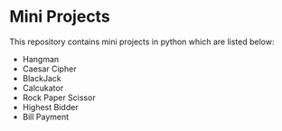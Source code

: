 # Mini Projects

This repository contains mini projects in python which are listed below:
* Hangman
* Caesar Cipher
* BlackJack
* Calcukator
* Rock Paper Scissor
* Highest Bidder
* Bill Payment
